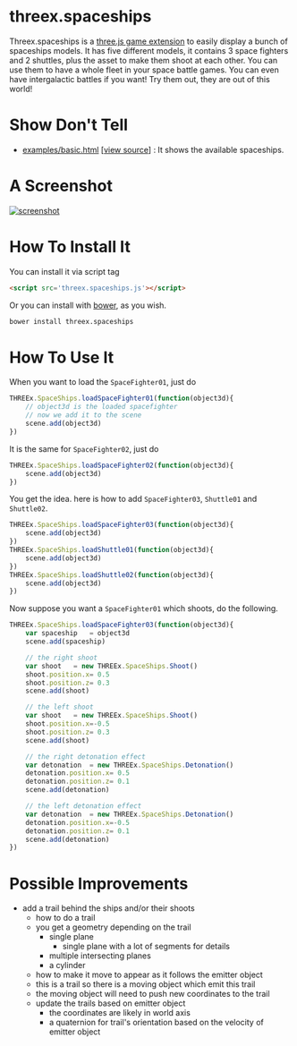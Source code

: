 threex.spaceships
===================

Threex.spaceships is a [three.js game extension](http://www.threejsgames.com/extensions/) to easily display a bunch of spaceships models. It has five different models, it contains 3 space fighters and 2 shuttles, plus the asset to make them shoot at each other. You can use them to have a whole fleet in your space battle games. You can even have intergalactic battles if you want! Try them out, they are out of this world!   

Show Don't Tell
===============
* [examples/basic.html](http://jeromeetienne.github.io/threex.spaceships/examples/basic.html)
\[[view source](https://github.com/jeromeetienne/threex.spaceships/blob/master/examples/basic.html)\] :
It shows the available spaceships.


A Screenshot
============
[![screenshot](https://raw.githubusercontent.com/jeromeetienne/threex.spaceships/master/examples/images/screenshot-threex-spaceships-512x512.jpg)](http://jeromeetienne.github.io/threex.spaceships/examples/basic.html)

How To Install It
=================

You can install it via script tag

```html
<script src='threex.spaceships.js'></script>
```

Or you can install with [bower](http://bower.io/), as you wish.

```bash
bower install threex.spaceships
```

How To Use It
=============

When you want to load the ```SpaceFighter01```, just do

```javascript
THREEx.SpaceShips.loadSpaceFighter01(function(object3d){
	// object3d is the loaded spacefighter
	// now we add it to the scene
	scene.add(object3d)
})
```

It is the same for ```SpaceFighter02```, just do

```javascript
THREEx.SpaceShips.loadSpaceFighter02(function(object3d){
	scene.add(object3d)
})
```

You get the idea. here is how to add ```SpaceFighter03```, ```Shuttle01```
and ```Shuttle02```.

```javascript
THREEx.SpaceShips.loadSpaceFighter03(function(object3d){
	scene.add(object3d)
})
THREEx.SpaceShips.loadShuttle01(function(object3d){
	scene.add(object3d)
})
THREEx.SpaceShips.loadShuttle02(function(object3d){
	scene.add(object3d)
})
```

Now suppose you want a ```SpaceFighter01``` 
which shoots, do the following.

```javascript
THREEx.SpaceShips.loadSpaceFighter03(function(object3d){
	var spaceship	= object3d
	scene.add(spaceship)

	// the right shoot
	var shoot	= new THREEx.SpaceShips.Shoot()
	shoot.position.x= 0.5
	shoot.position.z= 0.3
	scene.add(shoot)

	// the left shoot
	var shoot	= new THREEx.SpaceShips.Shoot()
	shoot.position.x=-0.5
	shoot.position.z= 0.3
	scene.add(shoot)

	// the right detonation effect
	var detonation	= new THREEx.SpaceShips.Detonation()
	detonation.position.x= 0.5
	detonation.position.z= 0.1
	scene.add(detonation)

	// the left detonation effect
	var detonation	= new THREEx.SpaceShips.Detonation()
	detonation.position.x=-0.5
	detonation.position.z= 0.1
	scene.add(detonation)
})
```

Possible Improvements
=====================
* add a trail behind the ships and/or their shoots
  * how to do a trail
  * you get a geometry depending on the trail
    * single plane
      * single plane with a lot of segments for details
    * multiple intersecting planes
    * a cylinder
  * how to make it move to appear as it follows the emitter object
  * this is a trail so there is a moving object which emit this trail
  * the moving object will need to push new coordinates to the trail
  * update the trails based on emitter object 
    * the coordinates are likely in world axis
    * a quaternion for trail's orientation based on the velocity of emitter object









